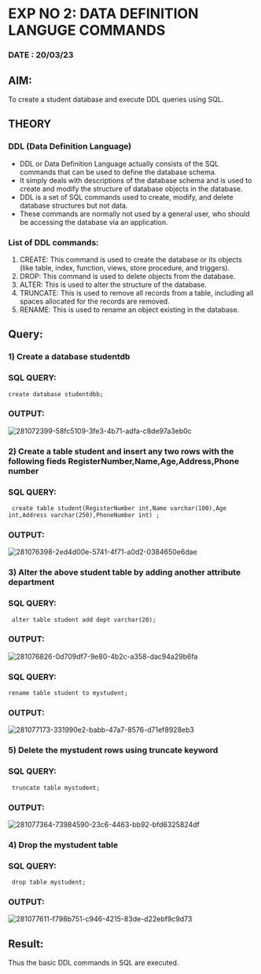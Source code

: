 # EXP NO 2: DATA DEFINITION LANGUGE COMMANDS 
### DATE : 20/03/23

## AIM:
To create a student database and execute DDL queries using SQL.


## THEORY
### DDL (Data Definition Language)

* DDL or Data Definition Language actually consists of the SQL commands that can be used to define the database schema.
* It simply deals with descriptions of the database schema and is used to create and modify the structure of database objects in the database.
* DDL is a set of SQL commands used to create, modify, and delete database structures but not data.
* These commands are normally not used by a general user, who should be accessing the database via an application.

 
### List of DDL commands: 
1. CREATE: This command is used to create the database or its objects (like table, index, function, views, store procedure, and triggers).
2. DROP: This command is used to delete objects from the database.
3. ALTER: This is used to alter the structure of the database.
4. TRUNCATE: This is used to remove all records from a table, including all spaces allocated for the records are removed.
5. RENAME: This is used to rename an object existing in the database.


## Query:
### 1) Create a database studentdb

### SQL QUERY:
```
create database studentdbb;
```

### OUTPUT:
![281072399-58fc5109-3fe3-4b71-adfa-c8de97a3eb0c](https://github.com/BharathJayachandran/DBMS/assets/122089525/0499e573-d393-4037-a183-e7403d8a0601)


### 2) Create a table student  and insert any two rows with the following fieds RegisterNumber,Name,Age,Address,Phone number

### SQL QUERY: 
```
 create table student(RegisterNumber int,Name varchar(100),Age int,Address varchar(250),PhoneNumber int) ;
```

### OUTPUT:
![281076398-2ed4d00e-5741-4f71-a0d2-0384650e6dae](https://github.com/BharathJayachandran/DBMS/assets/122089525/9e71e4e7-2c4e-4e22-96df-553b99b952cb)


### 3) Alter the above student table by adding another attribute department

### SQL QUERY: 
```
 alter table student add dept varchar(20);
```

### OUTPUT:
![281076826-0d709df7-9e80-4b2c-a358-dac94a29b6fa](https://github.com/BharathJayachandran/DBMS/assets/122089525/a616203a-5ff1-4b33-b6e1-1a3d24b659cb)


### SQL QUERY: 
```
rename table student to mystudent;
```

### OUTPUT:
![281077173-331990e2-babb-47a7-8576-d71ef8928eb3](https://github.com/BharathJayachandran/DBMS/assets/122089525/21a1840c-59e4-45e4-8ba8-bb1e41f69ac5)


### 5) Delete the mystudent rows using truncate keyword

### SQL QUERY: 
```
 truncate table mystudent;
```
### OUTPUT:
![281077364-73984590-23c6-4463-bb92-bfd6325824df](https://github.com/BharathJayachandran/DBMS/assets/122089525/5cf039f1-3799-4f34-ad82-a73624e4f4df)

### 4) Drop the mystudent table
 
### SQL QUERY: 
```
 drop table mystudent;
```

### OUTPUT:
![281077611-f798b751-c946-4215-83de-d22ebf9c9d73](https://github.com/BharathJayachandran/DBMS/assets/122089525/ea11a062-def2-435c-af35-be5524710847)



## Result:
<div align="justify">
       Thus the basic DDL commands in SQL are executed.
</div>

